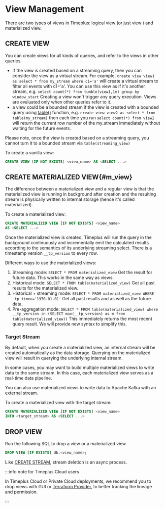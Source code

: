 # View Management

There are two types of views in Timeplus: logical view (or just view ) and materialized view.

## CREATE VIEW

You can create views for all kinds of queries, and refer to the views in other queries.

* If the view is created based on a streaming query, then you can consider the view as a virtual stream. For example, `create view view1 as select * from my_stream where c1='a'` will create a virtual stream to filter all events with c1='a'. You can use this view as if it's another stream, e.g. `select count(*) from tumble(view1,1m) group by window_start` Creating a view won't trigger any query execution. Views are evaluated only when other queries refer to it.
* a view could be a bounded stream if the view is created with a bounded query using [table()](functions_for_streaming#table) function, e.g. `create view view2 as select * from table(my_stream)` then each time you run `select count(*) from view2` will return the current  row number of the my_stream immediately without waiting for the future events.

Please note, once the view is created based on a streaming query, you cannot turn it to a bounded stream via `table(streaming_view)`

To create a vanilla view:

```sql
CREATE VIEW [IF NOT EXISTS] <view_name> AS <SELECT ...>
```

## CREATE MATERIALIZED VIEW{#m_view}

The difference between a materialized view and a regular view is that the materialized view is running in background after creation and the resulting stream is physically written to internal storage (hence it's called materialized).

To create a materialized view:

```sql
CREATE MATERIALIZED VIEW [IF NOT EXISTS] <view_name> 
AS <SELECT ...>
```

Once the materialized view is created, Timeplus will run the query in the background continuously and incrementally emit the calculated results according to the semantics of its underlying streaming select.  There is a timestamp version `__tp_version` to every row. 

Different ways to use the materialized views:

1. Streaming mode:  `SELECT * FROM materialized_view` Get the result for future data. This works in the same way as views.
2. Historical mode:  `SELECT * FROM table(materialized_view)` Get all past results for the materialized view.
3. Historical + streaming mode: `SELECT * FROM materialized_view WHERE _tp_time>='1970-01-01'` Get all past results and as well as the future data.
4. Pre-aggregation mode: `SELECT * FROM table(materialized_view) where __tp_version in (SELECT max(__tp_version) as m from table(materialized_view))` This immediately returns the most recent query result. We will provide new syntax to simplify this.

### Target Stream

By default, when you create a materialized view, an internal stream will be created automatically as the data storage. Querying on the materialized view will result in querying the underlying internal stream.

In some cases, you may want to build multiple materialized views to write data to the same stream. In this case, each materialized view serves as a real-time data pipeline.

You can also use materialized views to write data to Apache Kafka with an external stream.

To create a materialized view with the target stream:

```sql
CREATE MATERIALIZED VIEW [IF NOT EXISTS] <view_name>
INTO <target_stream> AS <SELECT ...>
```

## DROP VIEW

Run the following SQL to drop a view or a materialized view.

```sql
DROP VIEW [IF EXISTS] db.<view_name>;
```

Like [CREATE STREAM](proton-create-stream), stream deletion is an async process.

:::info note for Timeplus Cloud users

In Timeplus Cloud or Private Cloud deployments, we recommend you to drop views with GUI or [Terraform Provider](terraform), to better tracking the lineage and permission.

:::

